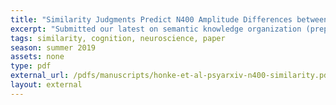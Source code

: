 ```yaml
---
title: "Similarity Judgments Predict N400 Amplitude Differences between Taxonomic Category Members and Thematic Associates."
excerpt: "Submitted our latest on semantic knowledge organization (preprint at PsyArXiv) that provides evidence that N400 amplitude reliably differs for processing of taxonomic catgeory members and thematic associates; critically, the amplitude delta varies consistently with people's offline similarity judgment behavior."
tags: similarity, cognition, neuroscience, paper
season: summer 2019
assets: none
type: pdf
external_url: /pdfs/manuscripts/honke-et-al-psyarxiv-n400-similarity.pdf
layout: external
---
```



